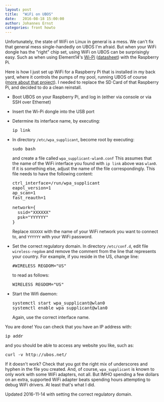 ```yaml
---
layout: post
title:  "WiFi on UBOS"
date:   2016-08-18 15:00:00
author: Johannes Ernst
categories: front howto
---
```


Unfortunately, the state of WiFi on Linux in general is a mess. We can't fix that general
mess single-handedly on UBOS I'm afraid. But when your WiFi dongle has the "right" chip set,
using WiFi on UBOS can be surprisingly easy. Such as
when using Element14's [Wi-Pi](http://www.newark.com/element14/wipi/frequency-rf-2-4ghz/dp/07W8938)
([datasheet](http://farnell.com/datasheets/1669935.pdf)) with the Raspberry Pi.

Here is how I just set up WiFi for a Raspberry Pi that is installed in my back yard,
where it controls the pumps of my pool, running UBOS of course
([more about that project](http://upon2020.com/blog/2012/12/my-raspberry-pi-pool-timer-why/)).
I needed to replace the SD Card of that Raspberry Pi, and decided to do a clean reinstall.

* Boot UBOS on your Raspberry Pi, and log in (either via console or via SSH over Ethernet)
* Insert the Wi-Pi dongle into the USB port
* Determine its interface name, by executing:

  <pre>ip link</pre>

* In directory `/etc/wpa_supplicant`, become root by executing:

  <pre>sudo bash</pre>

  and create a file called `wpa_supplicant-wlan0.conf`
  This assumes that the name of the WiFi interface you found with `ip link` above was
  `wlan0`. If it is something else, adjust the name of the file correspondingly.
  This file needs to have the following content:

  <pre>ctrl_interface=/run/wpa_supplicant
  eapol_version=1
  ap_scan=1
  fast_reauth=1

  network={
	ssid="XXXXXX"
	psk="YYYYYY"
  }</pre>

  Replace `XXXXXX` with the name of your WiFi network you want to connect to, and
  `YYYYYY` with your WiFi password.

* Set the correct regulatory domain. In directory `/etc/conf.d`, edit file `wireless-regdom`
  and remove the comment from the line that represents your country. For example, if you
  reside in the US, change line:

  <pre>#WIRELESS_REGDOM="US"</pre>

  to read as follows:

  <pre>WIRELESS_REGDOM="US"</pre>

* Start the Wifi daemon:

  <pre>systemctl start wpa_supplicant@wlan0
  systemctl enable wpa_supplicant@wlan0</pre>

  Again, use the correct interface name.

You are done! You can check that you have an IP address with:

<pre>ip addr</pre>

and you should be able to access any website you like, such as:

<pre>curl -v http://ubos.net/</pre>

If it doesn't work? Check that you got the right mix of underscores and hyphen in the
file you created. And, of course, `wpa_supplicant` is known to only work with some WiFi
adapters, not all. But IMHO spending a few dollars on an extra, supported WiFi adapter
beats spending hours attempting to debug WiFi drivers. At least that's what I did.

Updated 2016-11-14 with setting the correct regulatory domain.

